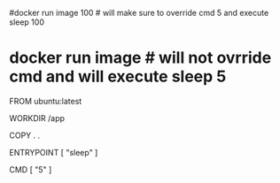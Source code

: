 #docker run image 100 # will make sure to override cmd 5 and execute sleep 100
# docker run image # will not ovrride cmd and will execute sleep 5 

FROM ubuntu:latest

WORKDIR /app

COPY . . 

ENTRYPOINT [ "sleep" ]

CMD [ "5" ]
